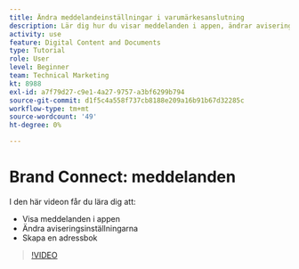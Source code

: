 ```yaml
---
title: Ändra meddelandeinställningar i varumärkesanslutning
description: Lär dig hur du visar meddelanden i appen, ändrar aviseringsinställningarna och skapar en adressbok i Brand Connect of [!UICONTROL Workfront DAM].
activity: use
feature: Digital Content and Documents
type: Tutorial
role: User
level: Beginner
team: Technical Marketing
kt: 8988
exl-id: a7f79d27-c9e1-4a27-9757-a3bf6299b794
source-git-commit: d1f5c4a558f737cb8188e209a16b91b67d32285c
workflow-type: tm+mt
source-wordcount: '49'
ht-degree: 0%

---
```


# Brand Connect: meddelanden

I den här videon får du lära dig att:

* Visa meddelanden i appen
* Ändra aviseringsinställningarna
* Skapa en adressbok

>[!VIDEO](https://video.tv.adobe.com/v/335250/?quality=12)
